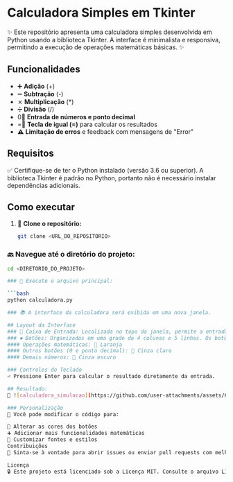 # Calculadora Simples em Tkinter

✨ Este repositório apresenta uma calculadora simples desenvolvida em Python usando a biblioteca Tkinter. A interface é minimalista e responsiva, permitindo a execução de operações matemáticas básicas. ✨

## Funcionalidades

- ➕ **Adição** (+)
- ➖ **Subtração** (-)
- ⨯ **Multiplicação** (*)
- ➗ **Divisão** (/)
- 0⃣ **Entrada de números e ponto decimal**
- =⃣ **Tecla de igual (=)** para calcular os resultados
- ⚠️ **Limitação de erros** e feedback com mensagens de "Error"

## Requisitos

✅ Certifique-se de ter o Python instalado (versão 3.6 ou superior). A biblioteca Tkinter é padrão no Python, portanto não é necessário instalar dependências adicionais.

## Como executar

1. 🔧 **Clone o repositório:**

   ```bash
   git clone <URL_DO_REPOSITORIO>

### 🔙 Navegue até o diretório do projeto:

```bash
cd <DIRETORIO_DO_PROJETO>

### 📝 Execute o arquivo principal:

```bash
python calculadora.py

### 📚 A interface da calculadora será exibida em uma nova janela.

## Layout da Interface
### 🔢 Caixa de Entrada: Localizada no topo da janela, permite a entrada de números e operações matemáticas.
### ⏺ Botões: Organizados em uma grade de 4 colunas e 5 linhas. Os botões estão coloridos para facilitar a identificação de funções:
#### Operações matemáticas: 🔴 Laranja
#### Outros botões (0 e ponto decimal): 🔶 Cinza claro
#### Demais números: 🔳 Cinza escuro

### Controles do Teclado
⏎ Pressione Enter para calcular o resultado diretamente da entrada.

## Resultado:
🎥 ![calculadora_simulacao](https://github.com/user-attachments/assets/648d3417-a942-43a3-9cad-98c1acb2f7ea)

### Personalização
🌱 Você pode modificar o código para:

🎨 Alterar as cores dos botões
➕ Adicionar mais funcionalidades matemáticas
🔧 Customizar fontes e estilos
Contribuições
🙏 Sinta-se à vontade para abrir issues ou enviar pull requests com melhorias e sugestões!

Licença
🔒 Este projeto está licenciado sob a Licença MIT. Consulte o arquivo LICENSE para mais informações.
